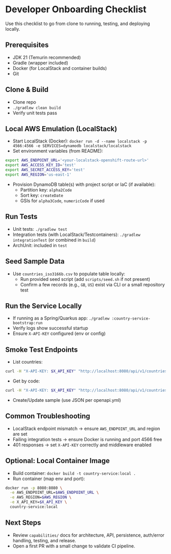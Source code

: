 # Developer Onboarding Checklist

Use this checklist to go from clone to running, testing, and deploying locally.

## Prerequisites
- JDK 21 (Temurin recommended)
- Gradle (wrapper included)
- Docker (for LocalStack and container builds)
- Git

## Clone & Build
- Clone repo
- `./gradlew clean build`
- Verify unit tests pass

## Local AWS Emulation (LocalStack)
- Start LocalStack (Docker): `docker run -d --name localstack -p 4566:4566 -e SERVICES=dynamodb localstack/localstack`
- Set environment variables (from README):
```bash
export AWS_ENDPOINT_URL='<your-localstack-openshift-route-url>'
export AWS_ACCESS_KEY_ID='test'
export AWS_SECRET_ACCESS_KEY='test'
export AWS_REGION='us-east-1'
```
- Provision DynamoDB table(s) with project script or IaC (if available):
  - Partition key: `alpha2Code`
  - Sort key: `createDate`
  - GSIs for `alpha3Code`, `numericCode` if used

## Run Tests
- Unit tests: `./gradlew test`
- Integration tests (with LocalStack/Testcontainers): `./gradlew integrationTest` (or combined in `build`)
- ArchUnit: included in `test`

## Seed Sample Data
- Use `countries_iso3166b.csv` to populate table locally:
  - Run provided seed script (add `scripts/seed.sh` if not present)
  - Confirm a few records (e.g., `GB`, `US`) exist via CLI or a small repository test

## Run the Service Locally
- If running as a Spring/Quarkus app: `./gradlew :country-service-bootstrap:run`
- Verify logs show successful startup
- Ensure `X-API-KEY` configured (env or config)

## Smoke Test Endpoints
- List countries:
```bash
curl -H "X-API-KEY: $X_API_KEY" "http://localhost:8080/api/v1/countries?limit=5&offset=0"
```
- Get by code:
```bash
curl -H "X-API-KEY: $X_API_KEY" "http://localhost:8080/api/v1/countries/code/GB"
```
- Create/Update sample (use JSON per openapi.yml)

## Common Troubleshooting
- LocalStack endpoint mismatch → ensure `AWS_ENDPOINT_URL` and region are set
- Failing integration tests → ensure Docker is running and port 4566 free
- 401 responses → set `X-API-KEY` correctly and middleware enabled

## Optional: Local Container Image
- Build container: `docker build -t country-service:local .`
- Run container (map env and port):
```bash
docker run -p 8080:8080 \
  -e AWS_ENDPOINT_URL=$AWS_ENDPOINT_URL \
  -e AWS_REGION=$AWS_REGION \
  -e X_API_KEY=$X_API_KEY \
  country-service:local
```

## Next Steps
- Review `capabilities/` docs for architecture, API, persistence, auth/error handling, testing, and release.
- Open a first PR with a small change to validate CI pipeline.
